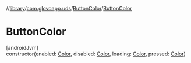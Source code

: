 //[library](../../../index.md)/[com.glovoapp.uds](../index.md)/[ButtonColor](index.md)/[ButtonColor](-button-color.md)

# ButtonColor

[androidJvm]\
constructor(enabled: [Color](https://developer.android.com/reference/kotlin/androidx/compose/ui/graphics/Color.html), disabled: [Color](https://developer.android.com/reference/kotlin/androidx/compose/ui/graphics/Color.html), loading: [Color](https://developer.android.com/reference/kotlin/androidx/compose/ui/graphics/Color.html), pressed: [Color](https://developer.android.com/reference/kotlin/androidx/compose/ui/graphics/Color.html))
